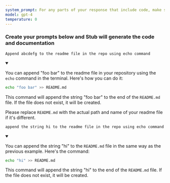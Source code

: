 ```yaml
---
system_prompt: For any parts of your response that include code, make sure to include the filename along with the backtick and the code snippets. For any environment variables, use stubuser and stubpassword as the login. For any commands, auto confirm any prompts on stdin. 
model: gpt-4
temperature: 0
---
```




### Create your prompts below and Stub will generate the code and documentation








```stub
Append abcdefg to the readme file in the repo using echo command
```





<details open id="a4527b035174bd2b4e393f2ed2f3bcd7">
<summary></summary>

You can append "foo bar" to the readme file in your repository using the `echo` command in the terminal. Here's how you can do it:

```bash
echo "foo bar" >> README.md
```

This command will append the string "foo bar" to the end of the `README.md` file. If the file does not exist, it will be created. 

Please replace `README.md` with the actual path and name of your readme file if it's different.
</details>



```stub
append the string hi to the readme file in the repo using echo command
```

<details open id=690ca74ba747c9daac86403b2dd6666d>
<summary></summary>

You can append the string "hi" to the `README.md` file in the same way as the previous example. Here's the command:

```bash
echo "hi" >> README.md
```

This command will append the string "hi" to the end of the `README.md` file. If the file does not exist, it will be created.
</details>

